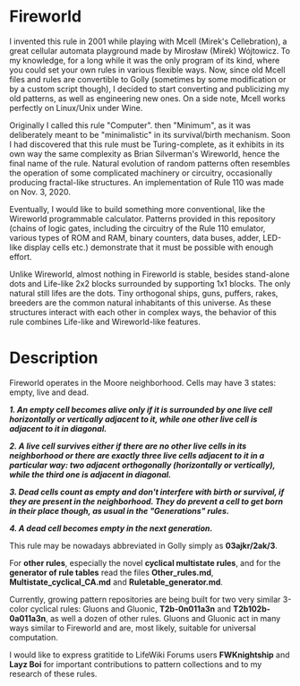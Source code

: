 # Fireworld

I invented this rule in 2001 while playing with Mcell (Mirek's Cellebration), a great cellular automata playground made by Mirosław (Mirek) Wójtowicz. To my knowledge, for a long while it was the only program of its kind, where you could set your own rules in various flexible ways. Now, since old Mcell files and rules are convertible to Golly (sometimes by some modification or by a custom script though), I decided to start converting and publicizing my old patterns, as well as engineering new ones. On a side note, Mcell works perfectly on Linux/Unix under Wine.

Originally I called this rule "Computer". then "Minimum", as it was deliberately meant to be "minimalistic" in its survival/birth mechanism. Soon I had discovered that this rule must be Turing-complete, as it exhibits in its own way the same complexity as Brian Silverman's Wireworld, hence the final name of the rule. Natural evolution of random patterns often resembles the operation of some complicated machinery or circuitry, occasionally producing fractal-like structures. An implementation of Rule 110 was made on Nov. 3, 2020. 

Eventually, I would like to build something more conventional, like the Wireworld programmable calculator. Patterns provided in this repository (chains of logic gates, including the circuitry of the Rule 110 emulator, various types of ROM and RAM, binary counters, data buses, adder, LED-like display cells etc.) demonstrate that it must be possible with enough effort.

Unlike Wireworld, almost nothing in Fireworld is stable, besides stand-alone dots and Life-like 2x2 blocks surrounded by supporting 1x1 blocks. The only natural still lifes are the dots. Tiny orthogonal ships, guns, puffers, rakes, breeders are the common natural inhabitants of this universe. As these structures interact with each other in complex ways, the behavior of this rule combines Life-like and Wireworld-like features.

# Description

Fireworld operates in the Moore neighborhood. Cells may have 3 states: empty, live and dead.

***1. An empty cell becomes alive only if it is surrounded by one live cell horizontally or vertically adjacent to it, while one other live cell is adjacent to it in diagonal.***

***2. A live cell survives either if there are no other live cells in its neighborhood or there are exactly three live cells adjacent to it in a particular way: two adjacent orthogonally (horizontally or vertically), while the third one is adjacent in diagonal.***

***3. Dead cells count as empty and don't interfere with birth or survival, if they are present in the neighborhood. They do prevent a cell to get born in their place though, as usual in the "Generations" rules.***

***4. A dead cell becomes empty in the next generation.***

This rule may be nowadays abbreviated in Golly simply as **03ajkr/2ak/3**.

For **other rules**, especially the novel **cyclical multistate rules**, and for the **generator of rule tables** read the files **Other_rules.md**, **Multistate_cyclical_CA.md** and **Ruletable_generator.md**.

Currently, growing pattern repositories are being built for two very similar 3-color cyclical rules: Gluons and Gluonic, **T2b-0n011a3n** and **T2b102b-0a011a3n**, as well a dozen of other rules. Gluons and Gluonic act in many ways similar to Fireworld and are, most likely, suitable for universal computation.

I would like to express gratitide to LifeWiki Forums users **FWKnightship** and **Layz Boi** for important contributions to pattern collections and to my research of these rules.
